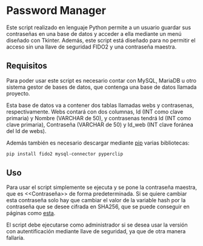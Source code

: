 # Password Manager

Este script realizado en lenguaje Python permite a un usuario guardar sus contraseñas en una base de datos y acceder a ella mediante un menú diseñado con Tkinter. Además, este script está diseñado para no permitir el acceso sin una llave de seguridad FIDO2 y una contraseña maestra.

## Requisitos

Para poder usar este script es necesario contar con MySQL, MariaDB u otro sistema gestor de bases de datos, que contenga una base de datos llamada proyecto.

Esta base de datos va a contener dos tablas llamadas webs y contrasenas, respectivamente. Webs contará con dos columnas, Id (INT como clave primaria) y Nombre (VARCHAR de 50), y contrasenas tendrá Id (INT como clave primaria), Contraseña (VARCHAR de 50) y Id_web (INT clave foránea del Id de webs).

Además también es necesario descargar mediante [pip](https://pip.pypa.io/en/stable/) varias bibliotecas:

```bash
pip install fido2 mysql-connector pyperclip
```

## Uso

Para usar el script simplemente se ejecuta y se pone la contraseña maestra, que es <<Contraseña>> de forma predeterminada. Si se quiere cambiar esta contraseña solo hay que cambiar el valor de la variable hash por la contraseña que se desee cifrada en SHA256, que se puede conseguir en páginas como [esta](https://10015.io/tools/sha256-encrypt-decrypt).

El script debe ejecutarse como administrador si se desea usar la versión con autentificación mediante llave de seguridad, ya que de otra manera fallaría.

